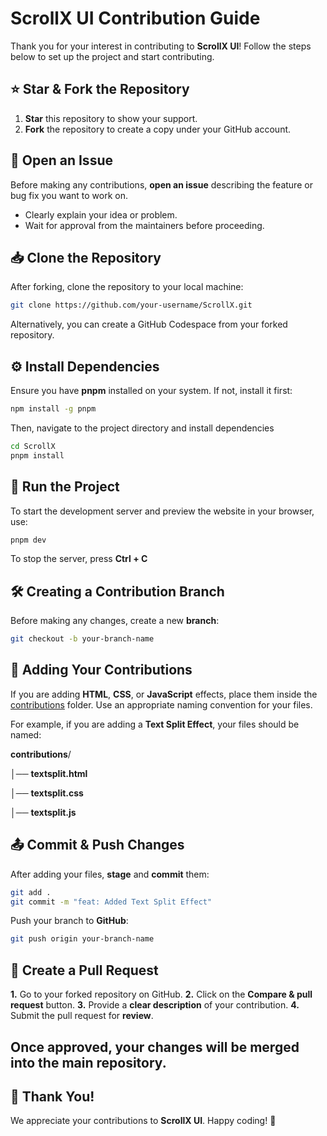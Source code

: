 # ScrollX UI Contribution Guide  

Thank you for your interest in contributing to **ScrollX UI**! Follow the steps below to set up the project and start contributing.  

## ⭐ Star & Fork the Repository  

1. **Star** this repository to show your support.  
2. **Fork** the repository to create a copy under your GitHub account.  

## 📝 Open an Issue  

Before making any contributions, **open an issue** describing the feature or bug fix you want to work on.  
- Clearly explain your idea or problem.  
- Wait for approval from the maintainers before proceeding.


## 📥 Clone the Repository  

After forking, clone the repository to your local machine:  

```sh
git clone https://github.com/your-username/ScrollX.git
```
Alternatively, you can create a GitHub Codespace from your forked repository.

## ⚙️ Install Dependencies

Ensure you have **pnpm** installed on your system. If not, install it first:

```sh
npm install -g pnpm
```

Then, navigate to the project directory and install dependencies

```sh
cd ScrollX
pnpm install
```


## 🚀 Run the Project
To start the development server and preview the website in your browser, use:

```sh
pnpm dev
```
To stop the server, press **Ctrl + C**

## 🛠️ Creating a Contribution Branch

Before making any changes, create a new **branch**:
```sh
git checkout -b your-branch-name
```

## 📂 Adding Your Contributions

If you are adding **HTML**, **CSS**, or **JavaScript** effects, place them inside the [contributions](https://github.com/Adityakishore0/ScrollX-UI/tree/main/src/app/contributions) folder. Use an appropriate naming convention for your files.

For example, if you are adding a **Text Split Effect**, your files should be named:

**contributions**/

│── **textsplit.html**

│── **textsplit.css**

│── **textsplit.js**

## 📤 Commit & Push Changes

After adding your files, **stage** and **commit** them:
```sh
git add .
git commit -m "feat: Added Text Split Effect"
```
Push your branch to **GitHub**:
```sh
git push origin your-branch-name
```
## 🔄 Create a Pull Request

**1.** Go to your forked repository on GitHub.
**2.** Click on the **Compare & pull request** button.
**3.** Provide a **clear description** of your contribution.
**4.** Submit the pull request for **review**.

## Once approved, your changes will be merged into the main repository.

## 🎉 Thank You! 

We appreciate your contributions to **ScrollX UI**. Happy coding! **🚀**
